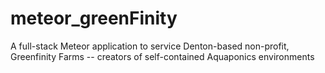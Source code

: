 # meteor_greenFinity
A full-stack Meteor application to service Denton-based non-profit, Greenfinity Farms -- creators of self-contained Aquaponics environments
